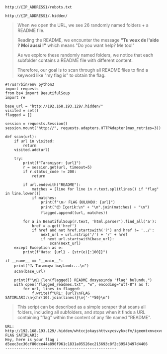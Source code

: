 ```
http://{IP_ADDRESS}/robots.txt
```
```
http://{IP_ADDRESS}/.hidden/
```

>When we open the URL, we see 26 randomly named folders + a README file.
>
>Reading the README, we encounter the message **"Tu veux de l'aide ? Moi aussi !"** which means "Do you want help? Me too!"
>
>As we explore these randomly named folders, we notice that each subfolder contains a README file with different content.
>
>Therefore, our goal is to scan through all README files to find a keyword like "my flag is" to obtain the flag.


```
#!/usr/bin/env python3
import requests
from bs4 import BeautifulSoup
import re

base_url = "http://192.168.193.129/.hidden/"
visited = set()
flagged = []

session = requests.Session()
session.mount("http://", requests.adapters.HTTPAdapter(max_retries=3))

def scan(url):
    if url in visited:
        return
    visited.add(url)

    try:
        print(f"Taranıyor: {url}")
        r = session.get(url, timeout=5)
        if r.status_code != 200:
            return

        if url.endswith("README"):
            matches = [line for line in r.text.splitlines() if "flag" in line.lower()]
            if matches:
                print(f"\n✅ FLAG BULUNDU: {url}")
                print("📦 İçerik:\n" + "\n".join(matches) + "\n")
                flagged.append((url, matches))

        for a in BeautifulSoup(r.text, 'html.parser').find_all('a'):
            href = a.get('href')
            if href and not href.startswith('?') and href != '../':
                next_url = url.rstrip('/') + '/' + href
                if next_url.startswith(base_url):
                    scan(next_url)
    except Exception as e:
        print(f"Hata: {url} - {str(e)[:100]}")

if __name__ == "__main__":
    print("🔍 Taramaya başlandı...\n")
    scan(base_url)

    print(f"\n🎯 {len(flagged)} README dosyasında 'flag' bulundu.")
    with open("flagged_readmes.txt", "w", encoding="utf-8") as f:
        for url, lines in flagged:
            f.write(f"URL: {url}\nFLAG SATIRLARI:\n{chr(10).join(lines)}\n{'-'*50}\n")
```

>This script can be described as a simple scraper that scans all folders, including all subfolders, and stops when it finds a URL containing "flag" within the content of any file named "README".


```
URL: http://192.168.193.129/.hidden/whtccjokayshttvxycsvykxcfm/igeemtxnvexvxezqwntmzjltkt/lmpanswobhwcozdqixbowvbrhw/README
FLAG SATIRLARI:
Hey, here is your flag : d5eec3ec36cf80dce44a896f961c1831a05526ec215693c8f2c39543497d4466
--------------------------------------------------
```